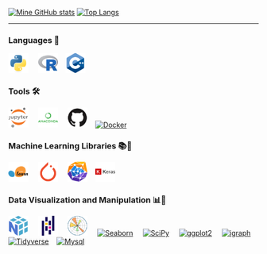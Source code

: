[![Mine GitHub stats](https://github-readme-stats.vercel.app/api?username=GiacomoLongaroni)](https://github.com/GiacomoLongaroni/github-readme-stats)
[![Top Langs](https://github-readme-stats.vercel.app/api/top-langs/?username=GiacomoLongaroni)](https://github.com/GiacomoLongaroni/github-readme-stats)

---
### Languages 🚀
[<img src="https://github.com/devicons/devicon/blob/master/icons/python/python-original.svg" alt="Python" width="40" height="40">](https://docs.python.org/3/) &nbsp;&nbsp;&nbsp;
[<img src="https://github.com/devicons/devicon/blob/master/icons/r/r-original.svg" alt="R" width="40" height="40">](https://www.r-project.org)&nbsp;&nbsp;&nbsp;
[<img src="https://github.com/devicons/devicon/blob/master/icons/cplusplus/cplusplus-original.svg" alt="R" width="40" height="40">](https://en.cppreference.com/w/)


### Tools 🛠️
[<img src="https://github.com/devicons/devicon/blob/master/icons/jupyter/jupyter-original-wordmark.svg" alt="Jupyter" width="40" height="40">](https://jupyter.org) &nbsp;&nbsp;&nbsp;
[<img src="https://github.com/devicons/devicon/blob/master/icons/anaconda/anaconda-original-wordmark.svg" alt="Anaconda" width="40" height="40">](https://www.anaconda.com/) &nbsp;&nbsp;&nbsp;
[<img src="https://github.com/devicons/devicon/blob/master/icons/github/github-original.svg" alt="GitHub" width="40" height="40">](https://github.com/)&nbsp;&nbsp;&nbsp;
[<img src="https://upload.wikimedia.org/wikipedia/commons/thumb/4/4e/Docker_%28container_engine%29_logo.svg/1220px-Docker_%28container_engine%29_logo.svg.png" alt="Docker" width="140" height="40">](https://www.docker.com) &nbsp;&nbsp;&nbsp;

### Machine Learning Libraries 📚🤖
[<img src="https://github.com/devicons/devicon/blob/master/icons/scikitlearn/scikitlearn-original.svg" alt="Sklearn" width="40" height="40">](https://scikit-learn.org/stable/) &nbsp;&nbsp;&nbsp;
[<img src="https://github.com/devicons/devicon/blob/master/icons/pytorch/pytorch-original.svg" alt="PyTorch" width="40" height="40">](https://pytorch.org/) &nbsp;&nbsp;&nbsp;
[<img src="https://raw.githubusercontent.com/pyg-team/pyg_sphinx_theme/master/pyg_sphinx_theme/static/img/pyg_logo.png" alt="PyTorch Geometric" width="40" height="40">](https://pytorch-geometric.readthedocs.io/en/latest/)&nbsp;&nbsp;&nbsp;
[<img src="https://github.com/devicons/devicon/blob/master/icons/keras/keras-original-wordmark.svg" alt="Keras" width="40" height="40">](https://keras.io/) &nbsp;&nbsp;&nbsp;

### Data Visualization and Manipulation 📊🔧
[<img src="https://github.com/devicons/devicon/blob/master/icons/numpy/numpy-original.svg" alt="NumPy" width="40" height="40">](https://numpy.org/) &nbsp;&nbsp;&nbsp;
[<img src="https://github.com/devicons/devicon/blob/master/icons/pandas/pandas-original.svg" alt="Pandas" width="40" height="40">](https://pandas.pydata.org/) &nbsp;&nbsp;&nbsp;
[<img src="https://github.com/devicons/devicon/blob/master/icons/matplotlib/matplotlib-original.svg" alt="Matplotlib" width="40" height="40">](https://matplotlib.org/) &nbsp;&nbsp;&nbsp;
[<img src="https://seaborn.pydata.org/_images/logo-tall-lightbg.svg" alt="Seaborn" width="40" height="40">](https://seaborn.pydata.org/) &nbsp;&nbsp;&nbsp;
[<img src="https://scipy.org/images/logo.svg" alt="SciPy" width="40" height="40">](https://www.scipy.org/) &nbsp;&nbsp;&nbsp;
[<img src="https://ggplot2.tidyverse.org/logo.png" alt="ggplot2" width="40" height="40">](https://ggplot2.tidyverse.org/) &nbsp;&nbsp;&nbsp;
[<img src="https://igraph.org/img/igraph_logo_white.svg" alt="igraph" width="40" height="40">](https://igraph.org/r/) &nbsp;&nbsp;&nbsp;
[<img src="https://upload.wikimedia.org/wikipedia/commons/f/ff/Tidyverse_hex_logo.png" alt="Tidyverse" width="40" height="40">](https://www.tidyverse.org/)&nbsp;&nbsp;&nbsp;
[<img src="https://www.mysql.com/common/logos/logo-mysql-170x115.png" alt="Mysql" width="60" height="40">](https://www.mysql.com/it/)
